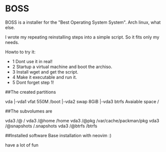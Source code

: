 # BOSS
BOSS is a installer for the "Best Operating System System".
Arch linux, what else.

I wrote my repeating reinstalling steps into a simple script.
So it fits only my needs.

Howto to try it:
- 1 Dont use it in real!
- 2 Startup a virtual machine and boot the archiso.
- 3 Install wget and get the script.
- 4 Make it executable and run it.
- 5 Dont forget step 1!

##The created partitions

vda
|-vda1 vfat  550M           /boot
|-vda2 swap  8GiB
|-vda3 btrfs Avaiable space /

##The subvolumes are

vda3 /@             /
vda3 /@home         /home
vda3 /@pkg          /var/cache/packman/pkg
vda3 /@snapshots    /.snapshots
vda3 /@btrfs        /btrfs


##Installed software
Base installation with neovim :)

have a lot of fun
